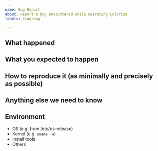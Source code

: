 ```yaml
---
name: Bug Report
about: Report a bug encountered while operating Colorize
labels: kind/bug

---
```


<!--
Hi, thank you for opening an issue! We really appreciate you taking the time to
give us feedback. Before hitting the button...

Please make sure that we do not have any duplicates already open.
You can ensure this by searching the issue list for this repository.

Please use this template while reporting a bug and provide as much info as possible.
Not doing so may result in your bug not being addressed in a timely manner.

Thank you!
-->

## What happened

<!--
Error message, actual behaviour, etc. Full stack traces much appreciated.
-->

## What you expected to happen

<!-- Describe the results you expected. -->

## How to reproduce it (as minimally and precisely as possible)

<!-- Specific steps, as minimally and precisely as possible. -->

## Anything else we need to know

## Environment

-   OS (e.g. from /etc/os-release)
-   Kernel (e.g. `uname -a`)
-   Install tools
-   Others

<!--
Additional information you deem important
e.g. issue happens only occasionally, special hardware required?, ...etc.
-->
